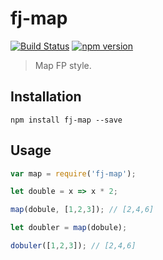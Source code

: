 # fj-map

[![Build Status](https://travis-ci.org/fp-js/fj-map.svg)](https://travis-ci.org/fp-js/fj-map) [![npm version](https://badge.fury.io/js/fj-map.svg)](http://badge.fury.io/js/fj-map)
> Map FP style.

## Installation

`npm install fj-map --save`

## Usage

```js
var map = require('fj-map');

let double = x => x * 2;

map(dobule, [1,2,3]); // [2,4,6]

let doubler = map(dobule);

dobuler([1,2,3]); // [2,4,6]
```
